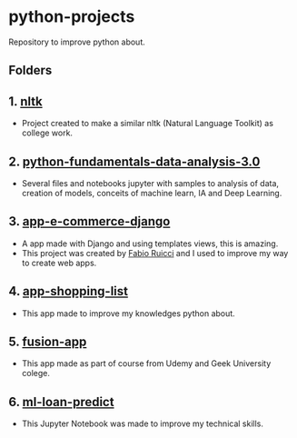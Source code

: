 # python-projects
Repository to improve python about.

## Folders
## 1. [nltk](https://github.com/WellingtonFidelis/python-projects/tree/main/nltk)
  - Project created to make a similar nltk (Natural Language Toolkit) as college work.
## 2. [python-fundamentals-data-analysis-3.0](https://github.com/WellingtonFidelis/python-projects/tree/main/python-fundamentals-data-analysis-3.0)
  - Several files and notebooks jupyter with samples to analysis of data, creation of models, conceits of machine learn, IA and Deep Learning.
## 3. [app-e-commerce-django](https://github.com/WellingtonFidelis/python-projects/tree/main/app-e-commerce-django)
  - A app made with Django and using templates views, this is amazing.
  - This project was created by [Fabio Ruicci](<https://www.youtube.com/c/FabioRuicciCursos/playlists>) and I used to improve my way to create web apps.
## 4. [app-shopping-list](https://github.com/WellingtonFidelis/python-projects/tree/main/app-shopping-list)
  - This app made to improve my knowledges python about.
## 5. [fusion-app](https://github.com/WellingtonFidelis/python-projects/tree/main/fusion-app)
  - This app made as part of course from Udemy and Geek University colege.
## 6. [ml-loan-predict](https://github.com/WellingtonFidelis/python-projects/blob/main/data-science/ml-loan-predict/loan_status_predict.ipynb)
  - This Jupyter Notebook was made to improve my technical skills.
